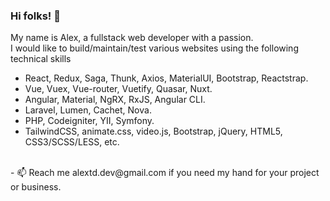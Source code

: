 ### Hi folks! 👋

My name is Alex, a fullstack web developer with a passion.
<br />
I would like to build/maintain/test various websites using the following technical skills

- React, Redux, Saga, Thunk, Axios, MaterialUI, Bootstrap, Reactstrap.
- Vue, Vuex, Vue-router, Vuetify, Quasar, Nuxt.
- Angular, Material, NgRX, RxJS, Angular CLI.
- Laravel, Lumen, Cachet, Nova.
- PHP, Codeigniter, YII, Symfony.
- TailwindCSS, animate.css, video.js, Bootstrap, jQuery, HTML5, CSS3/SCSS/LESS, etc.
<br />
- 📫 Reach me alextd.dev@gmail.com if you need my hand for your project or business.
